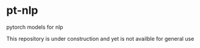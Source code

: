 # pt-nlp
pytorch models for nlp

This repository is under construction and yet is not availble for general use
